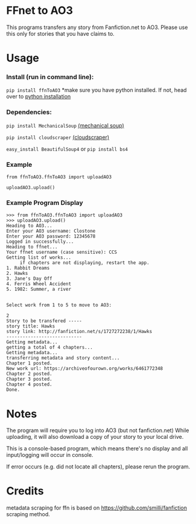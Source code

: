 # **FFnet to AO3** 

This programs transfers any story from Fanfiction.net to AO3. Please use this only for stories that you have claims to.


# Usage

### Install (run in command line):
  `pip install ffnToAO3`
*make sure you have python installed. If not, head over to [python installation](https://www.python.org/downloads/)

### Dependencies:
  `pip install MechanicalSoup` 
  [(mechanical soup)](https://github.com/MechanicalSoup/MechanicalSoup)
  
  `pip install cloudscraper`
  [(cloudscraper)](https://github.com/VeNoMouS/cloudscraper)
  
  `easy_install BeautifulSoup4` or `pip install bs4`

### Example

```
from ffnToAO3.ffnToAO3 import uploadAO3

uploadAO3.upload()
```

### Example Program Display

```
>>> from ffnToAO3.ffnToAO3 import uploadAO3
>>> uploadAO3.upload()
Heading to AO3...
Enter your AO3 username: Clostone
Enter your AO3 password: 12345678
Logged in successfully...
Heading to ffnet...
Your ffnet username (case sensitive): CCS
Getting list of works...
	 if chapters are not displaying, restart the app.
1. Rabbit Dreams
2. Hawks
3. Jane's Day Off
4. Ferris Wheel Accident
5. 1982: Summer, a river


Select work from 1 to 5 to move to AO3:

2
Story to be transfered -----
story title: Hawks
story link: http://fanfiction.net/s/1727272238/1/Hawks
----------------------------
Getting metadata...
getting a total of 4 chapters...
Getting metadata...
transferring metadata and story content...
Chapter 1 posted.
New work url: https://archiveofourown.org/works/6461772348
Chapter 2 posted.
Chapter 3 posted.
Chapter 4 posted.
Done.

```

# Notes

The program will require you to log into AO3 (but not fanfiction.net)
While uploading, it will also download a copy of your story to your local drive.

This is a console-based program, which means there's no display and all input/logging will occur in console.

If error occurs (e.g. did not locate all chapters), please rerun the program. 

# Credits

metadata scraping for ffn is based on https://github.com/smilli/fanfiction scraping method.

